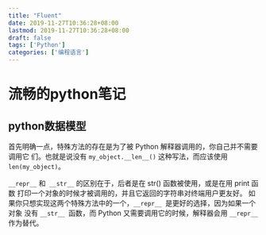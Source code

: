 ```yaml
---
title: "Fluent"
date: 2019-11-27T10:36:28+08:00
lastmod: 2019-11-27T10:36:28+08:00
draft: false
tags: ['Python']
categories: ['编程语言']
---
```


# 流畅的python笔记

## python数据模型

首先明确一点，特殊方法的存在是为了被 Python 解释器调用的，你自己并不需要调用它 们。也就是说没有 `my_object.__len__()` 这种写法，而应该使用` len(my_object)`。

`__repr__` 和` __str__` 的区别在于，后者是在 str() 函数被使用，或是在用 print 函数 打印一个对象的时候才被调用的，并且它返回的字符串对终端用户更友好。
如果你只想实现这两个特殊方法中的一个，`__repr__ `是更好的选择，因为如果一个对象 没有 `__str__ `函数，而 Python 又需要调用它的时候，解释器会用 `__repr__ `作为替代。

